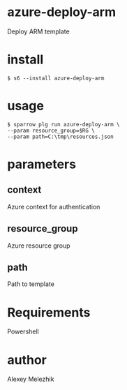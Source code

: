 # azure-deploy-arm

Deploy ARM template

# install

    $ s6 --install azure-deploy-arm

# usage

    $ sparrow plg run azure-deploy-arm \
    --param resource_group=$RG \
    --param path=C:\tmp\resources.json

# parameters

## context

Azure context for authentication

## resource_group

Azure resource group

## path

Path to template

# Requirements

Powershell

# author

Alexey Melezhik


